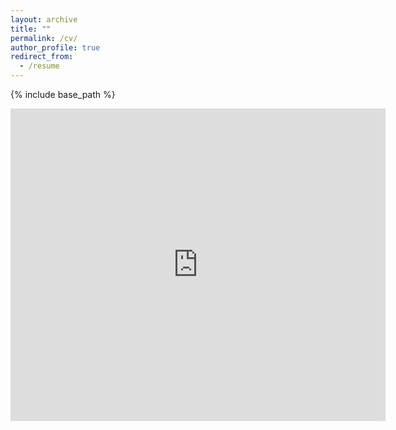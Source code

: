 ```yaml
---
layout: archive
title: ""
permalink: /cv/
author_profile: true
redirect_from:
  - /resume
---
```


{% include base_path %}



<iframe src="https://docs.google.com/viewer?url=https://amsutton.github.io/files/2022_Sutton_A_CV.pdf &embedded=true" style="width:600px; height:500px;" frameborder="0"></iframe>
